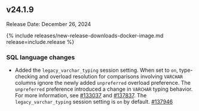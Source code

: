 ## v24.1.9

Release Date: December 26, 2024

{% include releases/new-release-downloads-docker-image.md release=include.release %}

<h3 id="v24-1-9-sql-language-changes">SQL language changes</h3>

- Added the `legacy_varchar_typing` session setting. When set to `on`, type-checking and overload resolution for comparisons involving `VARCHAR` columns ignore the newly added `unpreferred` overload preference. The `unpreferred` preference introduced a change in `VARCHAR` typing behavior. For more information, see [#133037][#133037] and [#137837][#137837]. The `legacy_varchar_typing` session setting is `on` by default. [#137946][#137946]


[#137837]: https://github.com/cockroachdb/cockroach/issues/137837
[#137946]: https://github.com/cockroachdb/cockroach/pull/137946
[#133037]: https://github.com/cockroachdb/cockroach/pull/133037
